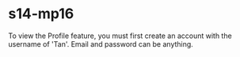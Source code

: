 # s14-mp16
To view the Profile feature, you must first create an account with the username of 'Tan'. Email and password can be anything.
